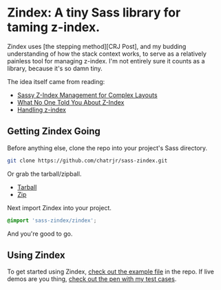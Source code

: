 # Zindex: A tiny Sass library for taming z-index. 

Zindex uses [the stepping method][CRJ Post], and my budding understanding of how the stack context works, to serve as a relatively painless tool for managing z-index. I'm not entirely sure it counts as a library, because it's so damn tiny.

The idea itself came from reading:

+ [Sassy Z-Index Management for Complex Layouts][JBSM]
+ [What No One Told You About Z-Index][PW]
+ [Handling z-index][CC]

## Getting Zindex Going

Before anything else, clone the repo into your project's Sass directory.

```bash
git clone https://github.com/chatrjr/sass-zindex.git
```

Or grab the tarball/zipball.

+ [Tarball][TB] 
+ [Zip][Z]

Next import Zindex into your project.

```scss
@import 'sass-zindex/zindex';
```

And you're good to go.

## Using Zindex

To get started using Zindex, [check out the example file][EX] in the repo. If live demos are you thing, [check out the pen with my test cases][CP].


[JBSM]: http://www.smashingmagazine.com/2014/06/12/sassy-z-index-management-for-complex-layouts/ "Sassy Z-Index Management for Complex Layouts"
[PW]: http://philipwalton.com/articles/what-no-one-told-you-about-z-index/ "What No One Told You About Z-Index"
[CC]: http://css-tricks.com/handling-z-index/ "Handling z-index"
[TB]: https://github.com/chatrjr/sass-zindex/tarball/master "Zindex Tarball"
[Z]: https://github.com/chatrjr/sass-zindex/zipball/master "Zindex Zip"
[EX]: https://github.com/chatrjr/sass-zindex/blob/master/zindex-example.scss "Zindex Usage Examples"
[CP]: http://codepen.io/chatrjr/pen/JrLIt "Zindex Test Cases"
